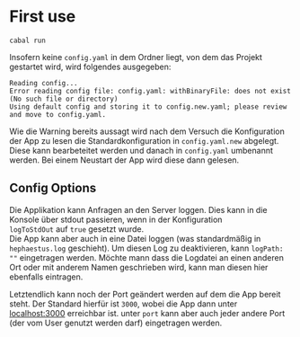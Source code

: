 # First use
`cabal run`

Insofern keine `config.yaml` in dem Ordner liegt, von dem das Projekt gestartet wird, wird folgendes ausgegeben:  

```
Reading config...
Error reading config file: config.yaml: withBinaryFile: does not exist (No such file or directory)
Using default config and storing it to config.new.yaml; please review and move to config.yaml.
```

Wie die Warning bereits aussagt wird nach dem Versuch die Konfiguration der App zu lesen die Standardkonfiguration in `config.yaml.new` abgelegt. Diese kann bearbeteitet werden und danach in `config.yaml` umbenannt werden. Bei einem Neustart der App wird diese dann gelesen.

## Config Options
Die Applikation kann Anfragen an den Server loggen. Dies kann in die Konsole über stdout passieren, wenn in der Konfiguration  
`logToStdOut` auf `true` gesetzt wurde.  
Die App kann aber auch in eine Datei loggen (was standardmäßig in `hephaestus.log` geschieht). Um diesen Log zu deaktivieren, kann `logPath: ""` eingetragen werden. Möchte mann dass die Logdatei an einen anderen Ort oder mit anderem Namen geschrieben wird, kann man diesen hier ebenfalls eintragen.


Letztendlich kann noch der Port geändert werden auf dem die App bereit steht. Der Standard hierfür ist `3000`, wobei die App dann unter [localhost:3000](http://localhost:3000/) erreichbar ist.
unter `port` kann aber auch jeder andere Port (der vom User genutzt werden darf) eingetragen werden.